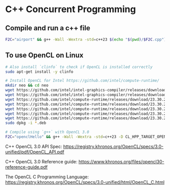 # C++ Concurrent Programming

## Compile and run a c++ file

```bash
F2C="airport" && g++ -Wall -Wextra -std=c++23 $(echo "$(pwd)/$F2C.cpp") -o $(echo $F2C) && ./$(echo $F2C)
```

## To use OpenCL on Linux

```bash
# Also install `clinfo` to check if OpenCL is installed correctly
sudo apt-get install -y clinfo

# Install OpenCL for Intel https://github.com/intel/compute-runtime/
mkdir neo && cd neo
wget https://github.com/intel/intel-graphics-compiler/releases/download/igc-1.0.14828.8/intel-igc-core_1.0.14828.8_amd64.deb
wget https://github.com/intel/intel-graphics-compiler/releases/download/igc-1.0.14828.8/intel-igc-opencl_1.0.14828.8_amd64.deb
wget https://github.com/intel/compute-runtime/releases/download/23.30.26918.9/intel-level-zero-gpu-dbgsym_1.3.26918.9_amd64.ddeb
wget https://github.com/intel/compute-runtime/releases/download/23.30.26918.9/intel-level-zero-gpu_1.3.26918.9_amd64.deb
wget https://github.com/intel/compute-runtime/releases/download/23.30.26918.9/intel-opencl-icd-dbgsym_23.30.26918.9_amd64.ddeb
wget https://github.com/intel/compute-runtime/releases/download/23.30.26918.9/intel-opencl-icd_23.30.26918.9_amd64.deb
wget https://github.com/intel/compute-runtime/releases/download/23.30.26918.9/libigdgmm12_22.3.0_amd64.deb
sudo dpkg -i *.deb

# Compile using `g++` with OpenCL 3.0
F2C="openclHello" && g++ -Wall -Wextra -std=c++23 -D CL_HPP_TARGET_OPENCL_VERSION=300 -D CL_TARGET_OPENCL_VERSION=300 $(echo "$(pwd)/$F2C.cpp") -o $(echo $F2C) -lOpenCL && ./$(echo $F2C)
```

C++ OpenCL 3.0 API Spec: https://registry.khronos.org/OpenCL/specs/3.0-unified/pdf/OpenCL_API.pdf

C++ OpenCL 3.0 Reference guide: https://www.khronos.org/files/opencl30-reference-guide.pdf

The OpenCL C Programming Language: https://registry.khronos.org/OpenCL/specs/3.0-unified/html/OpenCL_C.html

